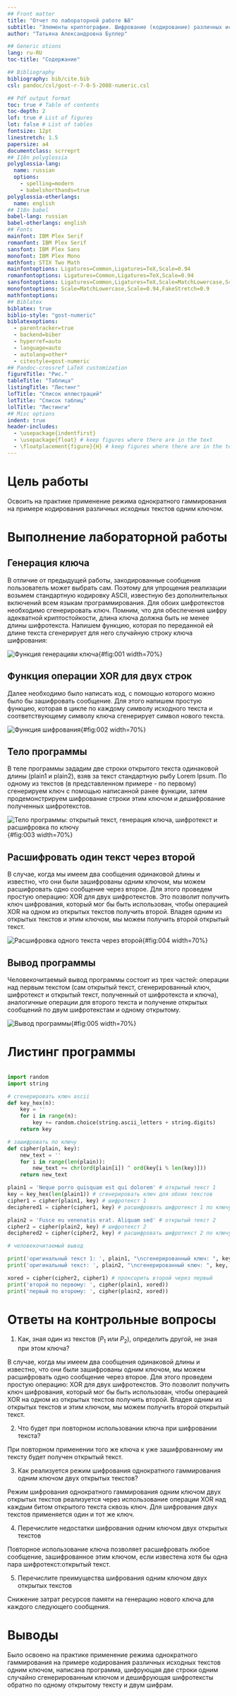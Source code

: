 ```yaml
---
## Front matter
title: "Отчет по лабораторной работе №8"
subtitle: "Элементы криптографии. Шифрование (кодирование) различных исходных текстов одним ключом"
author: "Татьяна Александровна Буллер"

## Generic otions
lang: ru-RU
toc-title: "Содержание"

## Bibliography
bibliography: bib/cite.bib
csl: pandoc/csl/gost-r-7-0-5-2008-numeric.csl

## Pdf output format
toc: true # Table of contents
toc-depth: 2
lof: true # List of figures
lot: false # List of tables
fontsize: 12pt
linestretch: 1.5
papersize: a4
documentclass: scrreprt
## I18n polyglossia
polyglossia-lang:
  name: russian
  options:
	- spelling=modern
	- babelshorthands=true
polyglossia-otherlangs:
  name: english
## I18n babel
babel-lang: russian
babel-otherlangs: english
## Fonts
mainfont: IBM Plex Serif
romanfont: IBM Plex Serif
sansfont: IBM Plex Sans
monofont: IBM Plex Mono
mathfont: STIX Two Math
mainfontoptions: Ligatures=Common,Ligatures=TeX,Scale=0.94
romanfontoptions: Ligatures=Common,Ligatures=TeX,Scale=0.94
sansfontoptions: Ligatures=Common,Ligatures=TeX,Scale=MatchLowercase,Scale=0.94
monofontoptions: Scale=MatchLowercase,Scale=0.94,FakeStretch=0.9
mathfontoptions:
## Biblatex
biblatex: true
biblio-style: "gost-numeric"
biblatexoptions:
  - parentracker=true
  - backend=biber
  - hyperref=auto
  - language=auto
  - autolang=other*
  - citestyle=gost-numeric
## Pandoc-crossref LaTeX customization
figureTitle: "Рис."
tableTitle: "Таблица"
listingTitle: "Листинг"
lofTitle: "Список иллюстраций"
lotTitle: "Список таблиц"
lolTitle: "Листинги"
## Misc options
indent: true
header-includes:
  - \usepackage{indentfirst}
  - \usepackage{float} # keep figures where there are in the text
  - \floatplacement{figure}{H} # keep figures where there are in the text
---
```


# Цель работы

Освоить на практике применение режима однократного гаммирования
на примере кодирования различных исходных текстов одним ключом.

# Выполнение лабораторной работы

## Генерация ключа

В отличие от предыдущей работы, закодированные сообщения пользователь может выбрать сам. Поэтому для упрощения реализации возьмем стандартную кодировку ASCII, известную без дополнительных включений всем языкам программирования.
Для обоих шифротекстов необходимо сгенерировать ключ. Помним, что для обеспечения шифру адекватной криптостойкости, длина ключа должна быть не менее длины шифротекста. Напишем функцию, которая по переданной ей длине текста сгенерирует для него случайную строку ключа шифрования:

![Функция генерацияи ключа](image/1.png){#fig:001 width=70%}

## Функция операции XOR для двух строк

Далее необходимо было написать код, с помощью которого можно было бы зашифровать сообщение. Для этого напишем простую функцию, которая в цикле по каждому символу исходного текста и соответствующему символу ключа сгенерирует символ нового текста.

![Функция шифрования](image/2.png){#fig:002 width=70%}

## Тело программы

В теле программы зададим две строки открытого текста одинаковой длины (plain1 и plain2), взяв за текст стандартную рыбу Lorem Ipsum. По одному из текстов (в представленном примере - по первому) сгенерируем ключ с помощью написанной ранее функции, затем продемонстрируем шифрование строки этим ключом и дешифрование полученных шифротекстов.

![Тело программы: открытый текст, генерация ключа, шифротекст и расшифровка по ключу](image/3.png){#fig:003 width=70%}

## Расшифровать один текст через второй

В случае, когда мы имеем два сообщения одинаковой длины и известно, что они были зашифрованы одним ключом, мы можем расшифровать одно сообщение через второе. Для этого проведем простую операцию: XOR для двух шифротекстов. Это позволит получить ключ шифрования, который мог бы быть использован, чтобы операцией XOR на одном из открытых текстов получить второй. Владея одним из открытых текстов и этим ключом, мы можем получить второй открытый текст.

![Расшифровка одного текста через второй](image/4.png){#fig:004 width=70%}

## Вывод программы

Человекочитаемый вывод программы состоит из трех частей: операции над первым текстом (сам открытый текст, сгенерированный ключ, шифротекст и открытый текст, полученный от шифротекста и ключа), аналогичные операции для второго текста и получение открытых сообщений по двум шифротекстам и одному открытому.

![Вывод программы](image/5.png){#fig:005 width=70%}

# Листинг программы

```python

import random
import string

# сгенерировать ключ ascii
def key_hex(n):
    key = ''
    for i in range(n):
        key += random.choice(string.ascii_letters + string.digits) 
    return key

# зашифровать по ключу
def cipher(plain, key):
    new_text = ''
    for i in range(len(plain)): 
        new_text += chr(ord(plain[i]) ^ ord(key[i % len(key)]))
    return new_text

plain1 = 'Neque porro quisquam est qui dolorem' # открытый текст 1
key = key_hex(len(plain1)) # сгенерировать ключ для обоих текстов
cipher1 = cipher(plain1, key) # шифротекст 1
deciphered1 = cipher(cipher1, key) # расшифровать шифротекст 1 по ключу

plain2 = 'Fusce eu venenatis erat. Aliquam sed' # открытый текст 2
cipher2 = cipher(plain2, key) # шифротекст 2
deciphered2 = cipher(cipher2, key) # расшифровать шифротекст 2 по ключу

# человекочитаемый вывод

print('оригинальный текст 1: ', plain1, "\nсгенерированный ключ: ", key, '\nшифротекст: ', cipher1, '\nрасшифровка: ', deciphered1,'\n')
print('оригинальный текст: ', plain2, "\nсгенерированный ключ: ", key, '\nшифротекст: ', cipher2, '\nрасшифровка: ', deciphered2,'\n')

xored = cipher(cipher2, cipher1) # проксорить второй через первый
print('второй по первому: ', cipher(plain1, xored))
print('первый по второму: ', cipher(plain2, xored))
```

# Ответы на контрольные вопросы

1. Как, зная один из текстов ($P_1$ или $P_2$), определить другой, не зная при этом ключа? 

В случае, когда мы имеем два сообщения одинаковой длины и известно, что они были зашифрованы одним ключом, мы можем расшифровать одно сообщение через второе. Для этого проведем простую операцию: XOR для двух шифротекстов. Это позволит получить ключ шифрования, который мог бы быть использован, чтобы операцией XOR на одном из открытых текстов получить второй. Владея одним из открытых текстов и этим ключом, мы можем получить второй открытый текст.

2. Что будет при повторном использовании ключа при шифровании текста? 

При повторном применении того же ключа к уже зашифрованному им тексту будет получен открытый текст.

3. Как реализуется режим шифрования однократного гаммирования одним ключом двух открытых текстов? 

Режим шифрования однократного гаммирования одним ключом двух открытых текстов реализуется через использование операции XOR над каждым битом открытого текста сквозь ключ. Для шифрования двух текстов применяется один и тот же ключ.

4. Перечислите недостатки шифрования одним ключом двух открытых текстов 

Повторное использование ключа позволяет расшифровать любое сообщение, зашифрованное этим ключом, если известена хотя бы одна пара шифротекст:открытый текст.

5. Перечислите преимущества шифрования одним ключом двух открытых текстов 

Снижение затрат ресурсов памяти на генерацию нового ключа для каждого следующего сообщения.

# Выводы

Было освоено на практике применение режима однократного гаммирования на примере кодирования различных исходных текстов одним ключом, написана программа, шифрующая две строки одним случайно сгенерированным ключом и дешифрующая шифротексты обратно по одному открытому тексту и двум шифрам.
